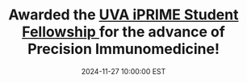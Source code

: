 ---
title: >-
    Awarded the <a href="https://iprime.virginia.edu/iprime-fellowship-awards/">UVA iPRIME Student Fellowship <i class="fas fa-angle-double-right"></i></a> for the advance of Precision Immunomedicine!
date: 2024-11-27 10:00:00 EST
---